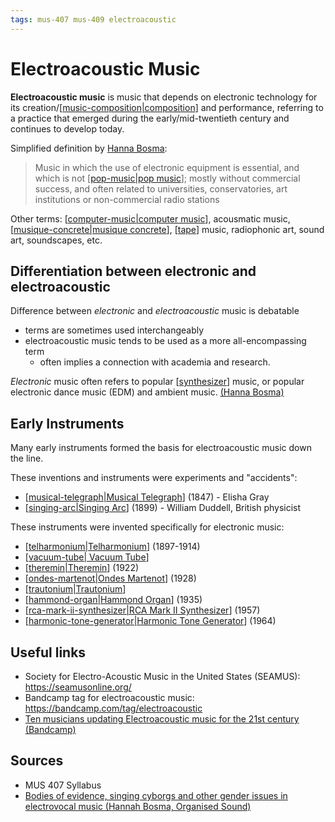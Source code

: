 ```yaml
---
tags: mus-407 mus-409 electroacoustic
---
```


# Electroacoustic Music

**Electroacoustic music** is music that depends on electronic technology for its creation/[[music-composition|composition]] and performance, referring to a practice that emerged during the early/mid-twentieth century and continues to develop today.

Simplified definition by [Hanna Bosma](https://www.cambridge.org/core/journals/organised-sound/article/bodies-of-evidence-singing-cyborgs-and-other-gender-issues-in-electrovocal-music/E4F75A88AC039AFF095986A4977A0D0F):

> Music in which the use of electronic equipment is essential, and which is not [[pop-music|pop music]]; mostly without commercial success, and often related to universities, conservatories, art institutions or non-commercial radio stations

Other terms: [[computer-music|computer music]], acousmatic music, [[musique-concrete|musique concrete]], [[tape]] music, radiophonic art, sound art, soundscapes, etc.

## Differentiation between electronic and electroacoustic

Difference between _electronic_ and _electroacoustic_ music is debatable

- terms are sometimes used interchangeably
- electroacoustic music tends to be used as a more all-encompassing term
  - often implies a connection with academia and research.

_Electronic_ music often refers to popular [[synthesizer]] music, or popular electronic dance music (EDM) and ambient music. [(Hanna Bosma)](https://www.cambridge.org/core/journals/organised-sound/article/bodies-of-evidence-singing-cyborgs-and-other-gender-issues-in-electrovocal-music/E4F75A88AC039AFF095986A4977A0D0F)

## Early Instruments

Many early instruments formed the basis for electroacoustic music down the line.

These inventions and instruments were experiments and "accidents":

- [[musical-telegraph|Musical Telegraph]] (1847) - Elisha Gray
- [[singing-arc|Singing Arc]] (1899) - William Duddell, British physicist

These instruments were invented specifically for electronic music:

- [[telharmonium|Telharmonium]] (1897-1914)
- [[vacuum-tube| Vacuum Tube]]
- [[theremin|Theremin]] (1922)
- [[ondes-martenot|Ondes Martenot]] (1928)
- [[trautonium|Trautonium]]
- [[hammond-organ|Hammond Organ]] (1935)
- [[rca-mark-ii-synthesizer|RCA Mark II Synthesizer]] (1957)
- [[harmonic-tone-generator|Harmonic Tone Generator]] (1964)

## Useful links

- Society for Electro-Acoustic Music in the United States (SEAMUS): <https://seamusonline.org/>
- Bandcamp tag for electroacoustic music: <https://bandcamp.com/tag/electroacoustic>
- [Ten musicians updating Electroacoustic music for the 21st century (Bandcamp)](https://daily.bandcamp.com/lists/new-electroacoustic-music-artists-list)

## Sources

- MUS 407 Syllabus
- [Bodies of evidence, singing cyborgs and other gender issues in electrovocal music (Hannah Bosma, Organised Sound)](https://www.cambridge.org/core/journals/organised-sound/article/bodies-of-evidence-singing-cyborgs-and-other-gender-issues-in-electrovocal-music/E4F75A88AC039AFF095986A4977A0D0F)

[//begin]: # "Autogenerated link references for markdown compatibility"
[music-composition|composition]: music-composition "Music composition"
[pop-music|pop music]: pop-music "Pop music"
[computer-music|computer music]: computer-music "Computer Music"
[musique-concrete|musique concrete]: musique-concrete "Musique Concrète"
[tape]: tape "Tape"
[synthesizer]: synthesizer "Synthesizer"
[musical-telegraph|Musical Telegraph]: musical-telegraph "Musical Telegraph"
[singing-arc|Singing Arc]: singing-arc "Singing Arc"
[telharmonium|Telharmonium]: telharmonium "Telharmonium"
[vacuum-tube| Vacuum Tube]: vacuum-tube "Vacuum Tube"
[theremin|Theremin]: theremin "Theremin"
[ondes-martenot|Ondes Martenot]: ondes-martenot "Ondes Martenot"
[trautonium|Trautonium]: trautonium "Trautonium"
[hammond-organ|Hammond Organ]: hammond-organ "Hammond Organ"
[rca-mark-ii-synthesizer|RCA Mark II Synthesizer]: rca-mark-ii-synthesizer "RCA Mark II Synthesizer"
[harmonic-tone-generator|Harmonic Tone Generator]: harmonic-tone-generator "Harmonic Tone Generator"
[//end]: # "Autogenerated link references"
